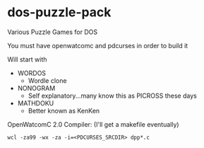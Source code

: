 # dos-puzzle-pack
Various Puzzle Games for DOS

You must have openwatcomc and pdcurses in order to build it

Will start with

* WORDOS
    * Wordle clone
* NONOGRAM
    * Self explanatory...many know this as PICROSS these days
* MATHDOKU
    * Better known as KenKen

OpenWatcomC 2.0 Compiler: (I'll get a makefile eventually)

`wcl -za99 -wx -za -i=<PDCURSES_SRCDIR> dpp*.c`